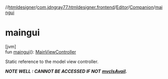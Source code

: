 //[htmldesigner](../../../../index.md)/[com.jdngray77.htmldesigner.frontend](../../index.md)/[Editor](../index.md)/[Companion](index.md)/[maingui](maingui.md)

# maingui

[jvm]\
fun [maingui](maingui.md)(): [MainViewController](../../-main-view-controller/index.md)

Static reference to the model view controller.

***NOTE WELL : CANNOT BE ACCESSED IF NOT*** [***mvcIsAvail***](mvc-is-avail.md)***.***
